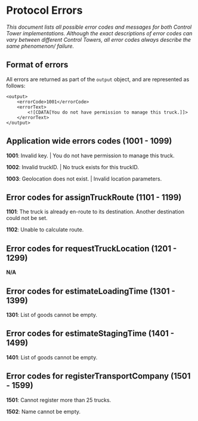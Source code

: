 # Protocol Errors

*This document lists all possible error codes and messages for both Control Tower implementations. Although the exact descriptions of error codes can vary between different Control Towers, all error codes always describe the same phenomenon/ failure.*

## Format of errors
All errors are returned as part of the ```output``` object, and are represented as follows:

```
<output>
    <errorCode>1001</errorCode>
    <errorText>
        <![CDATA[You do not have permission to manage this truck.]]>
    </errorText>
</output>
```


## Application wide errors codes (1001 - 1099)
**1001**: Invalid key. | You do not have permission to manage this truck.

**1002**: Invalid truckID. | No truck exists for this truckID.

**1003**: Geolocation does not exist. | Invalid location parameters.


## Error codes for assignTruckRoute (1101 - 1199)
**1101**: The truck is already en-route to its destination. Another destination could not be set.

**1102**: Unable to calculate route.


## Error codes for requestTruckLocation (1201 - 1299)
**N/A**


## Error codes for estimateLoadingTime (1301 - 1399)
**1301**: List of goods cannot be empty.


## Error codes for estimateStagingTime (1401 - 1499)
**1401**: List of goods cannot be empty.


## Error codes for registerTransportCompany (1501 - 1599)
**1501**: Cannot register more than 25 trucks.

**1502**: Name cannot be empty.